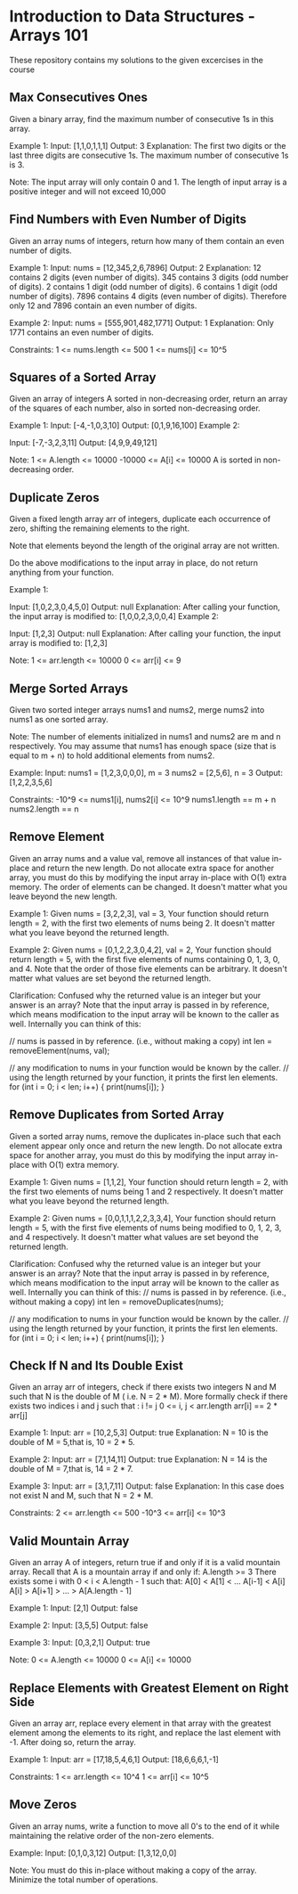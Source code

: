 # Introduction to Data Structures - Arrays 101
These repository contains my solutions to the given excercises in the course

## Max Consecutives Ones
Given a binary array, find the maximum number of consecutive 1s in this array.

Example 1:
Input: [1,1,0,1,1,1]
Output: 3
Explanation: The first two digits or the last three digits are consecutive 1s.
    The maximum number of consecutive 1s is 3.

Note:
The input array will only contain 0 and 1.
The length of input array is a positive integer and will not exceed 10,000

## Find Numbers with Even Number of Digits
Given an array nums of integers, return how many of them contain an even number of digits.

Example 1:
Input: nums = [12,345,2,6,7896]
Output: 2
Explanation: 
12 contains 2 digits (even number of digits). 
345 contains 3 digits (odd number of digits). 
2 contains 1 digit (odd number of digits). 
6 contains 1 digit (odd number of digits). 
7896 contains 4 digits (even number of digits). 
Therefore only 12 and 7896 contain an even number of digits.

Example 2:
Input: nums = [555,901,482,1771]
Output: 1 
Explanation: 
Only 1771 contains an even number of digits.
 
Constraints:
1 <= nums.length <= 500
1 <= nums[i] <= 10^5

## Squares of a Sorted Array
Given an array of integers A sorted in non-decreasing order, return an array of the squares of each number, also in sorted non-decreasing order.

Example 1:
Input: [-4,-1,0,3,10]
Output: [0,1,9,16,100]
Example 2:

Input: [-7,-3,2,3,11]
Output: [4,9,9,49,121]

Note:
1 <= A.length <= 10000
-10000 <= A[i] <= 10000
A is sorted in non-decreasing order.

## Duplicate Zeros
Given a fixed length array arr of integers, duplicate each occurrence of zero, shifting the remaining elements to the right.

Note that elements beyond the length of the original array are not written.

Do the above modifications to the input array in place, do not return anything from your function.

Example 1:

Input: [1,0,2,3,0,4,5,0]
Output: null
Explanation: After calling your function, the input array is modified to: [1,0,0,2,3,0,0,4]
Example 2:

Input: [1,2,3]
Output: null
Explanation: After calling your function, the input array is modified to: [1,2,3]

Note:
1 <= arr.length <= 10000
0 <= arr[i] <= 9

## Merge Sorted Arrays
Given two sorted integer arrays nums1 and nums2, merge nums2 into nums1 as one sorted array.

Note:
The number of elements initialized in nums1 and nums2 are m and n respectively.
You may assume that nums1 has enough space (size that is equal to m + n) to hold additional elements from nums2.

Example:
Input:
nums1 = [1,2,3,0,0,0], m = 3
nums2 = [2,5,6],       n = 3
Output: [1,2,2,3,5,6]

Constraints:
-10^9 <= nums1[i], nums2[i] <= 10^9
nums1.length == m + n
nums2.length == n

## Remove Element
Given an array nums and a value val, remove all instances of that value in-place and return the new length.
Do not allocate extra space for another array, you must do this by modifying the input array in-place with O(1) extra memory.
The order of elements can be changed. It doesn't matter what you leave beyond the new length.

Example 1:
Given nums = [3,2,2,3], val = 3,
Your function should return length = 2, with the first two elements of nums being 2.
It doesn't matter what you leave beyond the returned length.

Example 2:
Given nums = [0,1,2,2,3,0,4,2], val = 2,
Your function should return length = 5, with the first five elements of nums containing 0, 1, 3, 0, and 4.
Note that the order of those five elements can be arbitrary.
It doesn't matter what values are set beyond the returned length.

Clarification:
Confused why the returned value is an integer but your answer is an array?
Note that the input array is passed in by reference, which means modification to the input array will be known to the caller as well.
Internally you can think of this:

// nums is passed in by reference. (i.e., without making a copy)
int len = removeElement(nums, val);

// any modification to nums in your function would be known by the caller.
// using the length returned by your function, it prints the first len elements.
for (int i = 0; i < len; i++) {
    print(nums[i]);
}

## Remove Duplicates from Sorted Array
Given a sorted array nums, remove the duplicates in-place such that each element appear only once and return the new length.
Do not allocate extra space for another array, you must do this by modifying the input array in-place with O(1) extra memory.

Example 1:
Given nums = [1,1,2],
Your function should return length = 2, with the first two elements of nums being 1 and 2 respectively.
It doesn't matter what you leave beyond the returned length.

Example 2:
Given nums = [0,0,1,1,1,2,2,3,3,4],
Your function should return length = 5, with the first five elements of nums being modified to 0, 1, 2, 3, and 4 respectively.
It doesn't matter what values are set beyond the returned length.

Clarification:
Confused why the returned value is an integer but your answer is an array?
Note that the input array is passed in by reference, which means modification to the input array will be known to the caller as well.
Internally you can think of this:
// nums is passed in by reference. (i.e., without making a copy)
int len = removeDuplicates(nums);

// any modification to nums in your function would be known by the caller.
// using the length returned by your function, it prints the first len elements.
for (int i = 0; i < len; i++) {
    print(nums[i]);
}

## Check If N and Its Double Exist
Given an array arr of integers, check if there exists two integers N and M such that N is the double of M ( i.e. N = 2 * M).
More formally check if there exists two indices i and j such that :
i != j
0 <= i, j < arr.length
arr[i] == 2 * arr[j]

Example 1:
Input: arr = [10,2,5,3]
Output: true
Explanation: N = 10 is the double of M = 5,that is, 10 = 2 * 5.

Example 2:
Input: arr = [7,1,14,11]
Output: true
Explanation: N = 14 is the double of M = 7,that is, 14 = 2 * 7.

Example 3:
Input: arr = [3,1,7,11]
Output: false
Explanation: In this case does not exist N and M, such that N = 2 * M.

Constraints:
2 <= arr.length <= 500
-10^3 <= arr[i] <= 10^3

## Valid Mountain Array
Given an array A of integers, return true if and only if it is a valid mountain array.
Recall that A is a mountain array if and only if:
A.length >= 3
There exists some i with 0 < i < A.length - 1 such that:
A[0] < A[1] < ... A[i-1] < A[i]
A[i] > A[i+1] > ... > A[A.length - 1]

Example 1:
Input: [2,1]
Output: false

Example 2:
Input: [3,5,5]
Output: false

Example 3:
Input: [0,3,2,1]
Output: true

Note:
0 <= A.length <= 10000
0 <= A[i] <= 10000 

## Replace Elements with Greatest Element on Right Side
Given an array arr, replace every element in that array with the greatest element among the elements to its right, and replace the last element with -1.
After doing so, return the array.

Example 1:
Input: arr = [17,18,5,4,6,1]
Output: [18,6,6,6,1,-1]
 
Constraints:
1 <= arr.length <= 10^4
1 <= arr[i] <= 10^5

## Move Zeros
Given an array nums, write a function to move all 0's to the end of it while maintaining the relative order of the non-zero elements.

Example:
Input: [0,1,0,3,12]
Output: [1,3,12,0,0]

Note:
You must do this in-place without making a copy of the array.
Minimize the total number of operations.